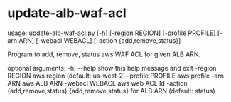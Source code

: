 # update-alb-waf-acl

usage: update-alb-waf-acl.py [-h] [-region REGION] [-profile PROFILE]
                             [-arn ARN] [-webacl WEBACL]
                             [-action {add,remove,status}]

Program to add, remove, status aws WAF ACL for given ALB ARN.

optional arguments:
  -h, --help            show this help message and exit
  -region REGION        aws region (default: us-west-2)
  -profile PROFILE      aws profile
  -arn ARN              aws ALB ARN
  -webacl WEBACL        aws web ACL Id
  -action {add,remove,status}
                        {add,remove,status} for ALB ARN (default: status)
